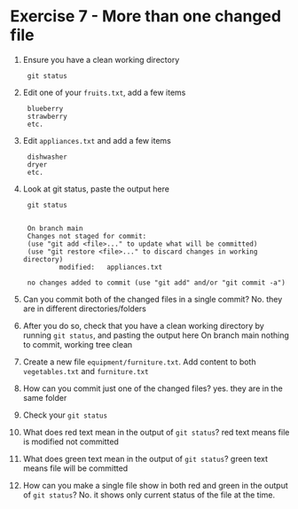 # Exercise 7 - More than one changed file

1. Ensure you have a clean working directory

        git status

2. Edit one of your `fruits.txt`, add a few items

        blueberry
        strawberry
        etc.

3. Edit `appliances.txt` and add a few items

        dishwasher
        dryer
        etc.

4. Look at git status, paste the output here

        git status


        On branch main
        Changes not staged for commit:
        (use "git add <file>..." to update what will be committed)
        (use "git restore <file>..." to discard changes in working directory)
                modified:   appliances.txt

        no changes added to commit (use "git add" and/or "git commit -a")

5. Can you commit both of the changed files in a single commit?
        No. they are in different directories/folders


6. After you do so, check that you have a clean working directory by running `git status`, and pasting the output here
        On branch main
        nothing to commit, working tree clean   


7. Create a new file `equipment/furniture.txt`. Add content to both `vegetables.txt` and `furniture.txt`


8. How can you commit just one of the changed files?
        yes. they are in the same folder

9. Check your `git status`

10. What does red text mean in the output of `git status`?
        red text means file is modified not committed

11. What does green text mean in the output of `git status`?
        green text means file will be committed

12. How can you make a single file show in both red and green in the output of `git status`?
        No. it shows only current status of the file at the time.

